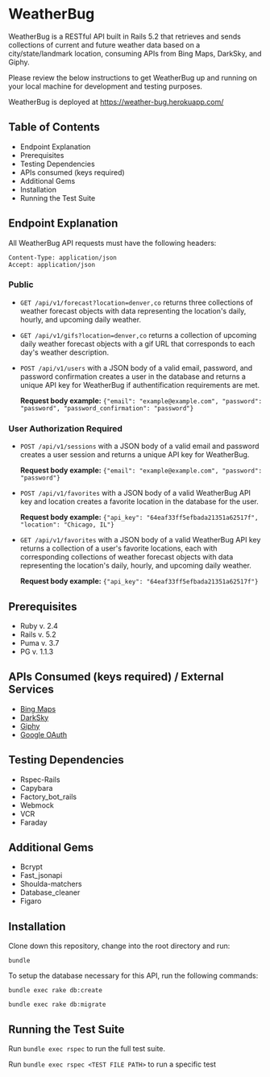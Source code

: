 # WeatherBug

WeatherBug is a RESTful API built in Rails 5.2 that retrieves and sends collections of current and future weather data based on a city/state/landmark location, consuming APIs from Bing Maps, DarkSky, and Giphy.

Please review the below instructions to get WeatherBug up and running on your local machine for development and testing purposes.

WeatherBug is deployed at https://weather-bug.herokuapp.com/

## Table of Contents

* Endpoint Explanation
* Prerequisites
* Testing Dependencies
* APIs consumed (keys required)
* Additional Gems
* Installation
* Running the Test Suite

## Endpoint Explanation

All WeatherBug API requests must have the following headers:

```
Content-Type: application/json
Accept: application/json
```

### Public
* `GET /api/v1/forecast?location=denver,co` returns three collections of weather forecast objects with data representing the location's daily, hourly, and upcoming daily weather.

* `GET /api/v1/gifs?location=denver,co` returns a collection of upcoming daily weather forecast objects with a gif URL that corresponds to each day's weather description.

* `POST /api/v1/users` with a JSON body of a valid email, password, and password confirmation creates a user in the database and returns a unique API key for WeatherBug if authentification requirements are met.

   **Request body example:** `{"email": "example@example.com", "password": "password", "password_confirmation": "password"}`

### User Authorization Required
* `POST /api/v1/sessions` with a JSON body of a valid email and password creates a user session and returns a unique API key for WeatherBug.

   **Request body example:** `{"email": "example@example.com", "password": "password"}`

* `POST /api/v1/favorites` with a JSON body of a valid WeatherBug API key and location creates a favorite location in the database for the user.

   **Request body example:** `{"api_key": "64eaf33ff5efbada21351a62517f", "location": "Chicago, IL"}`

* `GET /api/v1/favorites` with a JSON body of a valid WeatherBug API key returns a collection of a user's favorite locations, each with corresponding collections of weather forecast objects with data representing the location's daily, hourly, and upcoming daily weather.

   **Request body example:** `{"api_key": "64eaf33ff5efbada21351a62517f"}`

## Prerequisites 

* Ruby v. 2.4
* Rails v. 5.2
* Puma v. 3.7
* PG v. 1.1.3

## APIs Consumed (keys required) / External Services

* [Bing Maps](https://docs.microsoft.com/en-us/bingmaps/rest-services/locations/)
* [DarkSky](https://darksky.net/dev)
* [Giphy](https://developers.giphy.com/)
* [Google OAuth](https://developers.google.com/identity/protocols/OAuth2WebServer)

## Testing Dependencies

* Rspec-Rails
* Capybara
* Factory_bot_rails
* Webmock
* VCR
* Faraday

## Additional Gems

* Bcrypt
* Fast_jsonapi
* Shoulda-matchers
* Database_cleaner
* Figaro

## Installation
Clone down this repository, change into the root directory and run:

`bundle`

To setup the database necessary for this API, run the following commands:

`bundle exec rake db:create`

`bundle exec rake db:migrate`

## Running the Test Suite

Run `bundle exec rspec` to run the full test suite.

Run `bundle exec rspec <TEST FILE PATH>` to run a specific test
